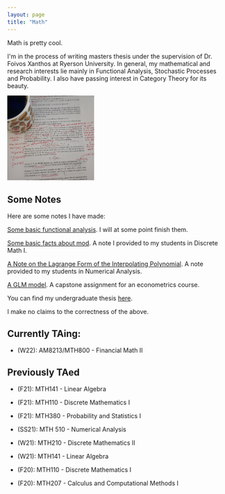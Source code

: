 ```yaml
---
layout: page
title: "Math"
---
```


Math is pretty cool.

I'm in the process of writing masters thesis under the supervision of Dr. Foivos Xanthos at Ryerson University. In general, my mathematical and research interests lie mainly in Functional Analysis, Stochastic Processes and Probability. I also have passing interest in Category Theory for its beauty.

<img src="/assets/math.jpg" width="200" height="195">

## Some Notes

Here are some notes I have made:

[Some basic functional analysis](/assets/notes.pdf). I will at some point finish them.

[Some basic facts about mod](/assets/EqCmod.pdf). A note I provided to my students in Discrete Math I.

[A Note on the Lagrange Form of the Interpolating Polynomial](/assets/LagrangePoly.pdf). A note provided to my students in Numerical Analysis.

[A GLM model](/assets/EconM.pdf). A capstone assignment for an econometrics course.


You can find my undergraduate thesis [here](/assets/thesis.pdf).

I make no claims to the correctness of the above.

## Currently TAing:

* (W22): AM8213/MTH800 - Financial Math II

## Previously TAed

* (F21): MTH141 - Linear Algebra

* (F21): MTH110 - Discrete Mathematics I

* (F21): MTH380 - Probability and Statistics I

* (SS21): MTH 510 - Numerical Analysis

* (W21): MTH210 - Discrete Mathematics II

* (W21): MTH141 - Linear Algebra

* (F20): MTH110 - Discrete Mathematics I

* (F20): MTH207 - Calculus and Computational Methods I
